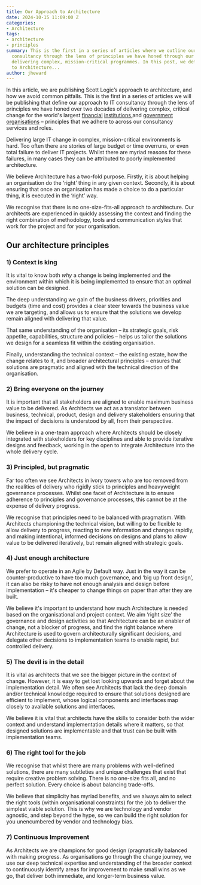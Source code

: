 ```yaml
---
title: Our Approach to Architecture
date: 2024-10-15 11:09:00 Z
categories:
- Architecture
tags:
- architecture
- principles
summary: This is the first in a series of articles where we outline our approach to
  consultancy through the lens of principles we have honed through our experience
  delivering complex, mission-critical programmes. In this post, we define our approach
  to Architecture...
author: jheward
---
```


In this article, we are publishing Scott Logic’s approach to architecture, and how we avoid common pitfalls. This is the first in a series of articles we will be publishing that define our approach to IT consultancy through the lens of principles we have honed over two decades of delivering complex, critical change for the world's largest [financial](https://www.scottlogic.com/our-work/case-study-saxo-bank) [institutions ](https://www.scottlogic.com/our-work/case-study-nordpool)and [government](https://www.scottlogic.com/our-work/scottish-government-full-service-programme-delivery) [organisations](https://www.scottlogic.com/our-work/scottish-government-delivering-scotaccount) – principles that we adhere to across our consultancy services and roles.

Delivering large IT change in complex, mission-critical environments is hard. Too often there are stories of large budget or time overruns, or even total failure to deliver IT projects. Whilst there are myriad reasons for these failures, in many cases they can be attributed to poorly implemented architecture.

We believe Architecture has a two-fold purpose. Firstly, it is about helping an organisation do the ‘right’ thing in any given context. Secondly, it is about ensuring that once an organisation has made a choice to do a particular thing, it is executed in the ‘right’ way.

We recognise that there is no one-size-fits-all approach to architecture. Our architects are experienced in quickly assessing the context and finding the right combination of methodology, tools and communication styles that work for the project and for your organisation.

## **Our architecture principles**

### **1) Context is king**

It is vital to know both *why* a change is being implemented and the environment within which it is being implemented to ensure that an optimal solution can be designed.

The deep understanding we gain of the business drivers, priorities and budgets (time and cost) provides a clear steer towards the business value we are targeting, and allows us to ensure that the solutions we develop remain aligned with delivering that value.

That same understanding of the organisation – its strategic goals, risk appetite, capabilities, structure and policies – helps us tailor the solutions we design for a seamless fit within the existing organisation.

Finally, understanding the technical context – the existing estate, how the change relates to it, and broader architectural principles – ensures that solutions are pragmatic and aligned with the technical direction of the organisation.

### **2) Bring everyone on the journey**

It is important that all stakeholders are aligned to enable maximum business value to be delivered. As Architects we act as a translator between business, technical, product, design and delivery stakeholders ensuring that the impact of decisions is understood by all, from their perspective.

We believe in a one-team approach where Architects should be closely integrated with stakeholders for key disciplines and able to provide iterative designs and feedback, working in the open to integrate Architecture into the whole delivery cycle.

### **3) Principled, but pragmatic**

Far too often we see Architects in ivory towers who are too removed from the realities of delivery who rigidly stick to principles and heavyweight governance processes. Whilst one facet of Architecture is to ensure adherence to principles and governance processes, this cannot be at the expense of delivery progress.

We recognise that principles need to be balanced with pragmatism. With Architects championing the technical vision, but willing to be flexible to allow delivery to progress, reacting to new information and changes rapidly, and making intentional, informed decisions on designs and plans to allow value to be delivered iteratively, but remain aligned with strategic goals.

### **4) Just enough architecture**

We prefer to operate in an Agile by Default way. Just in the way it can be counter-productive to have too much governance, and ‘big up front design’, it can also be risky to have not enough analysis and design before implementation – it's cheaper to change things on paper than after they are built.

We believe it's important to understand how much Architecture is needed based on the organisational and project context. We aim ‘right size’ the governance and design activities so that Architecture can be an enabler of change, not a blocker of progress, and find the right balance where Architecture is used to govern architecturally significant decisions, and delegate other decisions to implementation teams to enable rapid, but controlled delivery.

### **5) The devil is in the detail**

It is vital as architects that we see the bigger picture in the context of change. However, it is easy to get lost looking upwards and forget about the implementation detail. We often see Architects that lack the deep domain and/or technical knowledge required to ensure that solutions designed are efficient to implement, whose logical components and interfaces map closely to available solutions and interfaces.

We believe it is vital that architects have the skills to consider both the wider context and understand implementation details where it matters, so that designed solutions are implementable and that trust can be built with implementation teams.

### **6) The right tool for the job**

We recognise that whilst there are many problems with well-defined solutions, there are many subtleties and unique challenges that exist that require creative problem solving. There is no one-size fits all, and no perfect solution. Every choice is about balancing trade-offs.

We believe that simplicity has myriad benefits, and we always aim to select the right tools (within organisational constraints) for the job to deliver the simplest viable solution. This is why we are technology and vendor agnostic, and step beyond the hype, so we can build the right solution for you unencumbered by vendor and technology bias.

### **7) Continuous Improvement**

As Architects we are champions for good design (pragmatically balanced with making progress. As organisations go through the change journey, we use our deep technical expertise and understanding of the broader context to continuously identify areas for improvement to make small wins as we go, that deliver both immediate, and longer-term business value.